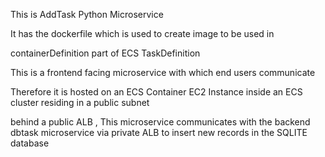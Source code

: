 This is AddTask Python Microservice

It has the dockerfile which is used to create image to be used in 

containerDefinition part of ECS TaskDefinition

This is a frontend facing microservice with which end users communicate 

Therefore it is hosted on an ECS Container EC2 Instance inside an ECS cluster residing in a public subnet

behind a public ALB , This microservice communicates with the backend dbtask microservice via private ALB to insert new records in the SQLITE database
